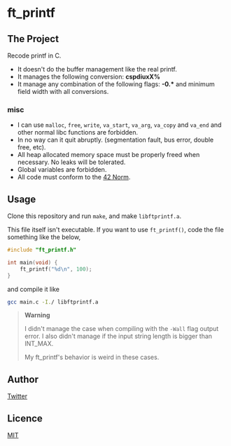 # ft_printf

## The Project

Recode printf in C.

- It doesn't do the buffer management like the real printf.
- It manages the following conversion: **cspdiuxX%**
- It manage any combination of the following flags: **-0.\*** and minimum field width with all conversions.

### misc
- I can use `malloc`, `free`, `write`, `va_start`, `va_arg`, `va_copy` and `va_end`
  and other normal libc functions are forbidden.
- In no way can it quit abruptly.
  (segmentation fault, bus error, double free, etc).
- All heap allocated memory space must be properly freed when necessary.
  No leaks will be tolerated.
- Global variables are forbidden.
- All code must conform to the [42 Norm](https://github.com/42School/norminette).

## Usage

Clone this repository and run `make`, and make `libftprintf.a`.

This file itself isn't executable. If you want to use `ft_printf()`,
code the file something like the below,
```c
#include "ft_printf.h"

int main(void) {
	ft_printf("%d\n", 100);
}
```
and compile it like
```bash
gcc main.c -I./ libftprintf.a
```

> **Warning**
> 
> I didn't manage the case when compiling with the `-Wall` flag output error.
> I also didn't manage if the input string length is bigger than INT_MAX.
>
> My ft_printf's behavior is weird in these cases.

## Author

[Twitter](https://twitter.com/t76_1205)

## Licence

[MIT](./LICENSE)
